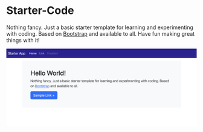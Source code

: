 # Starter-Code
Nothing fancy. Just a basic starter template for learning and experimenting with coding. Based on [Bootstrap](https://github.com/twbs) and available to all. Have fun making great things with it!


![Starter Code Preview](https://github.com/anera-wondros/Starter-Code/blob/ee21fd97c537da6cc6c673b4e975834d006efca0/assets/img/preview.png)
